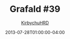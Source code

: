 ---
title: "Grafald #39"
type: "image"
date: 2013-07-28T01:00:00-04:00
draft: false
categories:
- blog
- projects
- grafald
image_path: "../img/2013/39.png"
alt_text: ""
is_subpage: true
author: "[KirbychuHRD](https://cohost.org/KirbychuHRD)"
---